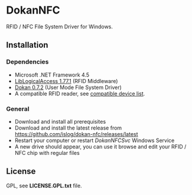 # DokanNFC
RFID / NFC File System Driver for Windows.

## Installation
### Dependencies
 - Microsoft .NET Framework 4.5
 - [LibLogicalAccess 1.77.1](http://artifacts.islog-services.eu/repository/rfid-releases/eu/islog/lib/readers/liblogicalaccess-exe/1.77.1/liblogicalaccess-exe-1.77.1.zip) (RFID Middleware)
 - [Dokan 0.7.2](https://github.com/dokan-dev/dokany/releases/download/0.7.2/DokanInstall_0.7.2.exe) (User Mode File System Driver)
 - A compatible RFID reader, see [compatible device list](http://liblogicalaccess.islog.com/wiki/doku.php/hardware-list#readers).
 
### General
 - Download and install all prerequisites
 - Download and install the latest release from https://github.com/islog/dokan-nfc/releases/latest
 - Restart your computer or restart *DokanNFCSvc* Windows Service
 - A new drive should appear, you can use it browse and edit your RFID / NFC chip with regular files
 
## License
GPL, see **LICENSE.GPL.txt** file.